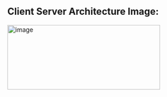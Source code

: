 <h2>Client Server Architecture Image:</h2>
<img width="345" height="146" alt="image" src="https://github.com/user-attachments/assets/94b9da0f-b1f8-4a98-832e-5a61d25ef18a" />
